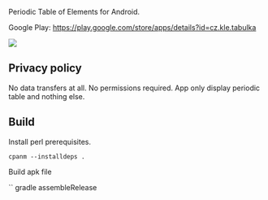 Periodic Table of Elements for Android. 

Google Play: https://play.google.com/store/apps/details?id=cz.kle.tabulka

<a href="https://kle.cz/tabulka/android">
	<img src="https://kle.cz/tabulka/android.png">
</a>

## Privacy policy

No data transfers at all. No permissions required. App only display
periodic table and nothing else.

## Build

Install perl prerequisites.

```
cpanm --installdeps .
```

Build apk file


``
gradle assembleRelease
```
